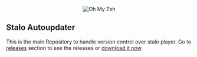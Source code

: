 
<p align="center"><img src="https://user-images.githubusercontent.com/88388850/183908912-a57c8f1b-b00e-4917-8376-24846e58db95.gif" alt="Oh My Zsh"></p>


## Stalo Autoupdater

This is the main Repository to handle version control over stalo player. Go to [releases](https://github.com/Creatus-Desenvolvimento-de-Solucoes/stalo/releases) section to see the releases or [download it now](https://github.com/Creatus-Desenvolvimento-de-Solucoes/stalo/releases/tag/autoupdater/Stalo.exe).

